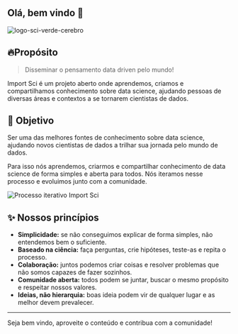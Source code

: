 ## Olá, bem vindo 👋

![logo-sci-verde-cerebro](https://user-images.githubusercontent.com/45513854/174713055-53a1de18-7411-4f79-8fce-aa9e0fd48014.jpg)


## 🔥Propósito

> Disseminar o pensamento data driven pelo mundo!

Import Sci é um projeto aberto onde aprendemos, criamos e compartilhamos conhecimento sobre data science, ajudando pessoas de diversas áreas e contextos a se tornarem cientistas de dados.

## 🎯 Objetivo

Ser uma das melhores fontes de conhecimento sobre data science, ajudando novos cientistas de dados a trilhar sua jornada pelo mundo de dados.

Para isso nós aprendemos, criarmos e compartilhar conhecimento de data science de forma simples e aberta para todos. Nós iteramos nesse processo e evoluimos junto com a comunidade.

![Processo iterativo Import Sci](https://user-images.githubusercontent.com/45513854/175793754-b1f45e2b-a936-4ae0-b6c3-752623143fd3.png)


## ✨ Nossos princípios

- **Simplicidade:** se não conseguimos explicar de forma simples, não entendemos bem o suficiente.
- **Baseado na ciência:** faça perguntas, crie hipóteses, teste-as e repita o processo.
- **Colaboração:** juntos podemos criar coisas e resolver problemas que não somos capazes de fazer sozinhos.
- **Comunidade aberta:** todos podem se juntar, buscar o mesmo propósito e respeitar nossos valores.
- **Ideias, não hierarquia:** boas ideia podem vir de qualquer lugar e as melhor devem prevalecer.

------

Seja bem vindo, aproveite o conteúdo e contribua com a comunidade!
